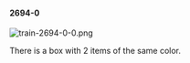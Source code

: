 #### 2694-0
![train-2694-0-0.png](https://github.com/lil-lab/nlvr/raw/master/nlvr/train/images/53/train-2694-0-0.png "train-2694-0-0.png")

There is a box with 2 items of the same color.